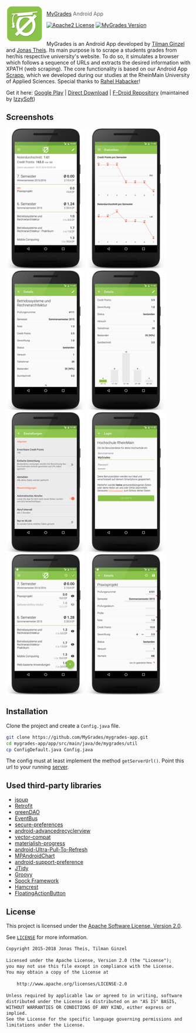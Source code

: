<img src="assets/logo.png?raw=true" align="left" width="100px" height="100px"/>
<img align="left" width="0" height="100px" hspace="5"/>

> [MyGrades](https://mygrades.de/) Android App

[![Apache2 License](https://img.shields.io/badge/license-APACHE2-blue.svg?style=flat-square)](/LICENSE)
[![MyGrades Version](https://img.shields.io/badge/mygrades-1.2.1-8BC34A.svg?style=flat-square)](https://mygrades.de)
<br><br><br>
MyGrades is an Android App developed by [Tilman Ginzel](https://github.com/tilmanginzel) and [Jonas Theis](https://github.com/jonastheis). Its main purpose is to scrape a students grades from her/his respective university's website. To do so, it simulates a browser which follows a sequence of URLs and extracts the desired information with XPATH (web scraping). The core functionality is based on our Android App [Scrapp](https://github.com/tilmanginzel/scrapp), which we developed during our studies at the RheinMain University of Applied Sciences. Special thanks to [Rahel Habacker](https://github.com/RedHilarious)!

Get it here: 
[Google Play](https://play.google.com/store/apps/details?id=de.mygrades) | 
[Direct Download](https://github.com/MyGrades/mygrades-app/releases/download/1.2.0/app-release-1.2.0.apk) | 
[F-Droid Repository](https://apt.izzysoft.de/fdroid/index/apk/de.mygrades) (maintained by [IzzySoft](https://github.com/IzzySoft))

## Screenshots
<span><img src="assets/screen-overview.jpg?raw=true" width="215px" /></span>
<span><img src="assets/screen-statistics.jpg?raw=true" width="215px" /></span>
<span><img src="assets/screen-detail1.jpg?raw=true" width="215px" /></span>
<span><img src="assets/screen-detail2.jpg?raw=true" width="215px" /></span>
<span><img src="assets/screen-settings.jpg?raw=true" width="215px" /></span>
<span><img src="assets/screen-login-filled.jpg?raw=true" width="215px" /></span>
<span><img src="assets/screen-edit-overview.jpg?raw=true" width="215px" /></span>
<span><img src="assets/screen-edit-detailed.jpg?raw=true" width="215px" /></span>

## Installation

Clone the project and create a `Config.java` file.

```bash
git clone https://github.com/MyGrades/mygrades-app.git
cd mygrades-app/app/src/main/java/de/mygrades/util
cp ConfigDefault.java Config.java
```

The config must at least implement the method `getServerUrl()`.
Point this url to your running [server](https://github.com/MyGrades/mygrades-server).

## Used third-party libraries
* [jsoup](http://jsoup.org/)
* [Retrofit](http://square.github.io/retrofit/)
* [greenDAO](https://github.com/greenrobot/greenDAO)
* [EventBus](https://github.com/greenrobot/EventBus)
* [secure-preferences](https://github.com/scottyab/secure-preferences)
* [android-advancedrecyclerview](https://github.com/h6ah4i/android-advancedrecyclerview)
* [vector-compat](https://github.com/wnafee/vector-compat)
* [materialish-progress](https://github.com/pnikosis/materialish-progress)
* [android-Ultra-Pull-To-Refresh](https://github.com/liaohuqiu/android-Ultra-Pull-To-Refresh)
* [MPAndroidChart](https://github.com/PhilJay/MPAndroidChart)
* [android-support-preference](https://github.com/consp1racy/android-support-preference)
* [JTidy](http://jtidy.sourceforge.net/)
* [Groovy](http://www.groovy-lang.org/)
* [Spock Framework](https://github.com/spockframework/spock)
* [Hamcrest](http://hamcrest.org/)
* [FloatingActionButton](https://github.com/makovkastar/FloatingActionButton)

## License

This project is licensed under the [Apache Software License, Version 2.0](http://www.apache.org/licenses/LICENSE-2.0).

See [`LICENSE`](LICENSE) for more information.

    Copyright 2015-2018 Jonas Theis, Tilman Ginzel

    Licensed under the Apache License, Version 2.0 (the "License");
    you may not use this file except in compliance with the License.
    You may obtain a copy of the License at

        http://www.apache.org/licenses/LICENSE-2.0

    Unless required by applicable law or agreed to in writing, software
    distributed under the License is distributed on an "AS IS" BASIS,
    WITHOUT WARRANTIES OR CONDITIONS OF ANY KIND, either express or implied.
    See the License for the specific language governing permissions and
    limitations under the License.
